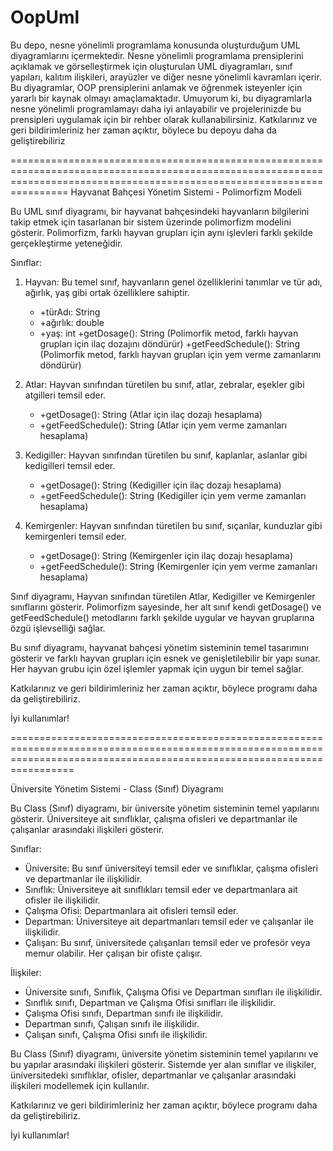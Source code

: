 # OopUml
Bu depo, nesne yönelimli programlama konusunda oluşturduğum UML diyagramlarını içermektedir. Nesne yönelimli programlama prensiplerini açıklamak ve görselleştirmek için oluşturulan UML diyagramları, sınıf yapıları, kalıtım ilişkileri, arayüzler ve diğer nesne yönelimli kavramları içerir. Bu diyagramlar, OOP prensiplerini anlamak ve öğrenmek isteyenler için yararlı bir kaynak olmayı amaçlamaktadır. Umuyorum ki, bu diyagramlarla nesne yönelimli programlamayı daha iyi anlayabilir ve projelerinizde bu prensipleri uygulamak için bir rehber olarak kullanabilirsiniz. Katkılarınız ve geri bildirimleriniz her zaman açıktır, böylece bu depoyu daha da geliştirebiliriz

============================================================================================================================================================================
Hayvanat Bahçesi Yönetim Sistemi - Polimorfizm Modeli

Bu UML sınıf diyagramı, bir hayvanat bahçesindeki hayvanların bilgilerini takip etmek için tasarlanan bir sistem üzerinde polimorfizm modelini gösterir. Polimorfizm, farklı hayvan grupları için aynı işlevleri farklı şekilde gerçekleştirme yeteneğidir.

Sınıflar:
1. Hayvan: Bu temel sınıf, hayvanların genel özelliklerini tanımlar ve tür adı, ağırlık, yaş gibi ortak özelliklere sahiptir.
   - +türAdı: String
   - +ağırlık: double
   - +yaş: int
   +getDosage(): String (Polimorfik metod, farklı hayvan grupları için ilaç dozajını döndürür)
   +getFeedSchedule(): String (Polimorfik metod, farklı hayvan grupları için yem verme zamanlarını döndürür)

2. Atlar: Hayvan sınıfından türetilen bu sınıf, atlar, zebralar, eşekler gibi atgilleri temsil eder.
   - +getDosage(): String (Atlar için ilaç dozajı hesaplama)
   - +getFeedSchedule(): String (Atlar için yem verme zamanları hesaplama)

3. Kedigiller: Hayvan sınıfından türetilen bu sınıf, kaplanlar, aslanlar gibi kedigilleri temsil eder.
   - +getDosage(): String (Kedigiller için ilaç dozajı hesaplama)
   - +getFeedSchedule(): String (Kedigiller için yem verme zamanları hesaplama)

4. Kemirgenler: Hayvan sınıfından türetilen bu sınıf, sıçanlar, kunduzlar gibi kemirgenleri temsil eder.
   - +getDosage(): String (Kemirgenler için ilaç dozajı hesaplama)
   - +getFeedSchedule(): String (Kemirgenler için yem verme zamanları hesaplama)

Sınıf diyagramı, Hayvan sınıfından türetilen Atlar, Kedigiller ve Kemirgenler sınıflarını gösterir. Polimorfizm sayesinde, her alt sınıf kendi getDosage() ve getFeedSchedule() metodlarını farklı şekilde uygular ve hayvan gruplarına özgü işlevselliği sağlar.

Bu sınıf diyagramı, hayvanat bahçesi yönetim sisteminin temel tasarımını gösterir ve farklı hayvan grupları için esnek ve genişletilebilir bir yapı sunar. Her hayvan grubu için özel işlemler yapmak için uygun bir temel sağlar.

Katkılarınız ve geri bildirimleriniz her zaman açıktır, böylece programı daha da geliştirebiliriz.

İyi kullanımlar!

=============================================================================================================================================================================

Üniversite Yönetim Sistemi - Class (Sınıf) Diyagramı

Bu Class (Sınıf) diyagramı, bir üniversite yönetim sisteminin temel yapılarını gösterir. Üniversiteye ait sınıflıklar, çalışma ofisleri ve departmanlar ile çalışanlar arasındaki ilişkileri gösterir.

Sınıflar:
- Üniversite: Bu sınıf üniversiteyi temsil eder ve sınıflıklar, çalışma ofisleri ve departmanlar ile ilişkilidir.
- Sınıflık: Üniversiteye ait sınıflıkları temsil eder ve departmanlara ait ofisler ile ilişkilidir.
- Çalışma Ofisi: Departmanlara ait ofisleri temsil eder.
- Departman: Üniversiteye ait departmanları temsil eder ve çalışanlar ile ilişkilidir.
- Çalışan: Bu sınıf, üniversitede çalışanları temsil eder ve profesör veya memur olabilir. Her çalışan bir ofiste çalışır.

İlişkiler:
- Üniversite sınıfı, Sınıflık, Çalışma Ofisi ve Departman sınıfları ile ilişkilidir.
- Sınıflık sınıfı, Departman ve Çalışma Ofisi sınıfları ile ilişkilidir.
- Çalışma Ofisi sınıfı, Departman sınıfı ile ilişkilidir.
- Departman sınıfı, Çalışan sınıfı ile ilişkilidir.
- Çalışan sınıfı, Çalışma Ofisi sınıfı ile ilişkilidir.

Bu Class (Sınıf) diyagramı, üniversite yönetim sisteminin temel yapılarını ve bu yapılar arasındaki ilişkileri gösterir. Sistemde yer alan sınıflar ve ilişkiler, üniversitedeki sınıflıklar, ofisler, departmanlar ve çalışanlar arasındaki ilişkileri modellemek için kullanılır.

Katkılarınız ve geri bildirimleriniz her zaman açıktır, böylece programı daha da geliştirebiliriz.

İyi kullanımlar!
